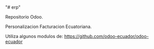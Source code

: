 "# erp" 

Repositorio Odoo. 

Personalizacion Facturacion Ecuatoriana.



Utiliza algunos modulos de:
https://github.com/odoo-ecuador/odoo-ecuador

